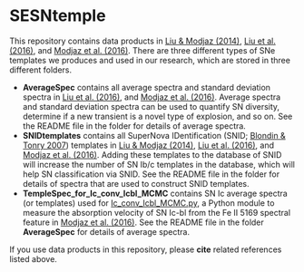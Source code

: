 # SESNtemple

This repository contains data products in [Liu & Modjaz (2014)](http://arxiv.org/abs/1405.1437), [Liu et al. (2016)](http://arxiv.org/abs/1510.08049), and [Modjaz et al. (2016)](http://arxiv.org/abs/1509.07124). There are three different types of SNe templates we produces and used in our research, which are stored in three different folders. 

- <b>AverageSpec</b> contains all average spectra and standard deviation spectra in [Liu et al. (2016)](http://arxiv.org/abs/1510.08049), and [Modjaz et al. (2016)](http://arxiv.org/abs/1509.07124). Average spectra and standard deviation spectra can be used to quantify SN diversity, determine if a new transient is a novel type of explosion, and so on. See the README file in the folder for details of average spectra.
- <b>SNIDtemplates</b> contains all SuperNova IDentification (SNID; [Blondin & Tonry 2007](http://arxiv.org/abs/0709.4488)) templates in [Liu & Modjaz (2014)](http://arxiv.org/abs/1405.1437), [Liu et al. (2016)](http://arxiv.org/abs/1510.08049), and [Modjaz et al. (2016)](http://arxiv.org/abs/1509.07124). Adding these templates to the database of SNID will increase the number of SN Ib/c templates in the database, which will help SN classification via SNID. See the README file in the folder for details of spectra that are used to construct SNID templates.
- <b>TempleSpec_for_Ic_conv_Icbl_MCMC</b> contains SN Ic average spectra (or templates) used for [Ic_conv_Icbl_MCMC.py](https://github.com/nyusngroup/SESNspectraLib), a Python module to measure the absorption velocity of SN Ic-bl from the Fe II 5169 spectral feature in [Modjaz et al. (2016)](http://arxiv.org/abs/1509.07124). See the README file in the folder <b>AverageSpec</b> for details of average spectra.

If you use data products in this repository, please <b>cite</b> related references listed above.
